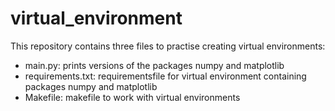 # virtual_environment
This repository contains three files to practise creating virtual environments:

* main.py: prints versions of the packages numpy and matplotlib
* requirements.txt: requirementsfile for virtual environment containing packages numpy and matplotlib 
* Makefile: makefile to work with virtual environments